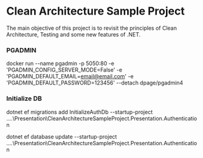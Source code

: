# Clean Architecture Sample Project

The main objective of this project is to revisit the principles of Clean Architecture, Testing and some new features of .NET.

### PGADMIN
docker run --name pgadmin -p 5050:80 -e 'PGADMIN_CONFIG_SERVER_MODE=False' -e 'PGADMIN_DEFAULT_EMAIL=email@email.com' -e 'PGADMIN_DEFAULT_PASSWORD=123456' --detach dpage/pgadmin4

### Initialize DB
dotnet ef migrations add InitializeAuthDb --startup-project ..\..\Presentation\CleanArchitectureSampleProject.Presentation.Authentication

dotnet ef database update --startup-project ..\..\Presentation\CleanArchitectureSampleProject.Presentation.Authentication
